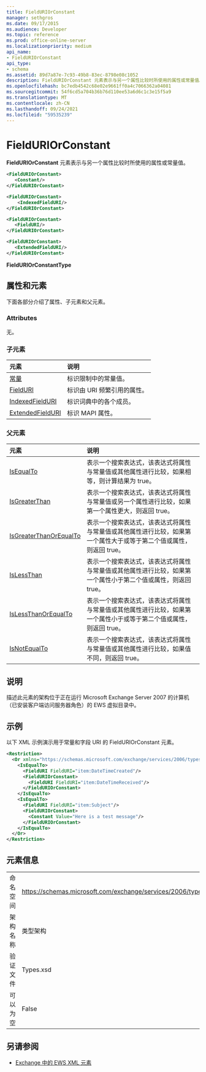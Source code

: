 ```yaml
---
title: FieldURIOrConstant
manager: sethgros
ms.date: 09/17/2015
ms.audience: Developer
ms.topic: reference
ms.prod: office-online-server
ms.localizationpriority: medium
api_name:
- FieldURIOrConstant
api_type:
- schema
ms.assetid: 89d7a87e-7c93-49b8-83ec-8798e08c1052
description: FieldURIOrConstant 元素表示与另一个属性比较时所使用的属性或常量值。
ms.openlocfilehash: bc7edb4542c68e02e9661ff0a4c7066362a04081
ms.sourcegitcommit: 54f6cd5a704b36b76d110ee53a6d6c1c3e15f5a9
ms.translationtype: MT
ms.contentlocale: zh-CN
ms.lasthandoff: 09/24/2021
ms.locfileid: "59535239"
---
```

# <a name="fielduriorconstant"></a>FieldURIOrConstant

**FieldURIOrConstant** 元素表示与另一个属性比较时所使用的属性或常量值。 
  
```xml
<FieldURIOrConstant>
   <Constant/>
</FieldURIOrConstant>
```

```xml
<FieldURIOrConstant>
    <IndexedFieldURI/> 
</FieldURIOrConstant>
```

```xml
<FieldURIOrConstant>
   <FieldURI/>
</FieldURIOrConstant>
```

```xml
<FieldURIOrConstant>
   <ExtendedFieldURI/> 
</FieldURIOrConstant>
```

**FieldURIOrConstantType**

## <a name="attributes-and-elements"></a>属性和元素

下面各部分介绍了属性、子元素和父元素。
  
### <a name="attributes"></a>Attributes

无。
  
### <a name="child-elements"></a>子元素

|**元素**|**说明**|
|:-----|:-----|
|[常量](constant.md) <br/> |标识限制中的常量值。  <br/> |
|[FieldURI](fielduri.md) <br/> |标识由 URI 频繁引用的属性。  <br/> |
|[IndexedFieldURI](indexedfielduri.md) <br/> |标识词典中的各个成员。  <br/> |
|[ExtendedFieldURI](extendedfielduri.md) <br/> |标识 MAPI 属性。  <br/> |
   
### <a name="parent-elements"></a>父元素

|**元素**|**说明**|
|:-----|:-----|
|[IsEqualTo](isequalto.md) <br/> |表示一个搜索表达式，该表达式将属性与常量值或其他属性进行比较，如果相等，则计算结果为 true。  <br/> |
|[IsGreaterThan](isgreaterthan.md) <br/> |表示一个搜索表达式，该表达式将属性与常量值或另一个属性进行比较，如果第一个属性更大，则返回 true。  <br/> |
|[IsGreaterThanOrEqualTo](isgreaterthanorequalto.md) <br/> |表示一个搜索表达式，该表达式将属性与常量值或其他属性进行比较，如果第一个属性大于或等于第二个值或属性，则返回 true。  <br/> |
|[IsLessThan](islessthan.md) <br/> |表示一个搜索表达式，该表达式将属性与常量值或其他属性进行比较，如果第一个属性小于第二个值或属性，则返回 true。  <br/> |
|[IsLessThanOrEqualTo](islessthanorequalto.md) <br/> |表示一个搜索表达式，该表达式将属性与常量值或其他属性进行比较，如果第一个属性小于或等于第二个值或属性，则返回 true。  <br/> |
|[IsNotEqualTo](isnotequalto.md) <br/> |表示一个搜索表达式，该表达式将属性与常量值或其他属性进行比较，如果值不同，则返回 true。  <br/> |
   
## <a name="remarks"></a>说明

描述此元素的架构位于正在运行 Microsoft Exchange Server 2007 的计算机（已安装客户端访问服务器角色）的 EWS 虚拟目录中。
  
## <a name="example"></a>示例

以下 XML 示例演示用于常量和字段 URI 的 FieldURIOrConstant 元素。
  
```xml
<Restriction>
  <Or xmlns="https://schemas.microsoft.com/exchange/services/2006/types">
    <IsEqualTo>
      <FieldURI FieldURI="item:DateTimeCreated"/>
      <FieldURIOrConstant>
        <FieldURI FieldURI="item:DateTimeReceived"/>
      </FieldURIOrConstant>
    </IsEqualTo>
    <IsEqualTo>
      <FieldURI FieldURI="item:Subject"/>
      <FieldURIOrConstant>
        <Constant Value="Here is a test message"/>
      </FieldURIOrConstant>
    </IsEqualTo>
  </Or>
</Restriction>
```

## <a name="element-information"></a>元素信息

|||
|:-----|:-----|
|命名空间  <br/> |https://schemas.microsoft.com/exchange/services/2006/types  <br/> |
|架构名称  <br/> |类型架构  <br/> |
|验证文件  <br/> |Types.xsd  <br/> |
|可以为空  <br/> |False  <br/> |
   
## <a name="see-also"></a>另请参阅

- [Exchange 中的 EWS XML 元素](ews-xml-elements-in-exchange.md)


